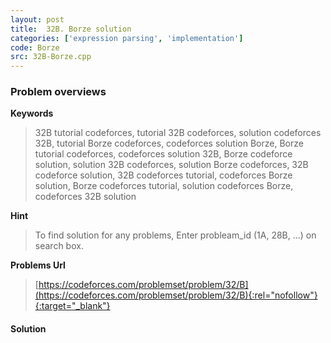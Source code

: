 ```yaml
---
layout: post
title:  32B. Borze solution
categories: ['expression parsing', 'implementation']
code: Borze
src: 32B-Borze.cpp
---
```

### **Problem overviews**

**Keywords**
> 32B tutorial codeforces, tutorial 32B codeforces, solution codeforces 32B, tutorial Borze codeforces, codeforces solution Borze, Borze tutorial codeforces, codeforces solution 32B, Borze codeforce solution, solution 32B codeforces, solution Borze codeforces, 32B codeforce solution, 32B codeforces tutorial, codeforces Borze solution, Borze codeforces tutorial, solution codeforces Borze, codeforces 32B solution

**Hint**
> To find solution for any problems, Enter probleam_id (1A, 28B, ...) on search box. 

**Problems Url**
> [https://codeforces.com/problemset/problem/32/B](https://codeforces.com/problemset/problem/32/B){:rel="nofollow"}{:target="_blank"}

#### **Solution**



